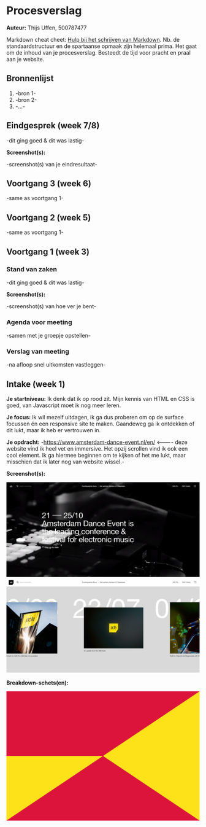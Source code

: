 # Procesverslag
**Auteur:** Thijs Uffen, 500787477

Markdown cheat cheet: [Hulp bij het schrijven van Markdown](https://github.com/adam-p/markdown-here/wiki/Markdown-Cheatsheet). Nb. de standaardstructuur en de spartaanse opmaak zijn helemaal prima. Het gaat om de inhoud van je procesverslag. Besteedt de tijd voor pracht en praal aan je website.



## Bronnenlijst
1. -bron 1-
2. -bron 2-
3. -...-



## Eindgesprek (week 7/8)

-dit ging goed & dit was lastig-

**Screenshot(s):**

-screenshot(s) van je eindresultaat-



## Voortgang 3 (week 6)

-same as voortgang 1-



## Voortgang 2 (week 5)

-same as voortgang 1-



## Voortgang 1 (week 3)

### Stand van zaken

-dit ging goed & dit was lastig-

**Screenshot(s):**

-screenshot(s) van hoe ver je bent-

### Agenda voor meeting

-samen met je groepje opstellen-

### Verslag van meeting

-na afloop snel uitkomsten vastleggen-



## Intake (week 1)

**Je startniveau:** Ik denk dat ik op rood zit. Mijn kennis van HTML en CSS is goed, van Javascript moet ik nog meer leren.

**Je focus:** Ik wil mezelf uitdagen, ik ga dus proberen om op de surface focussen én een responsive site te maken. Gaandeweg ga ik ontdekken of dit lukt, maar ik heb er vertrouwen in.

**Je opdracht:** -https://www.amsterdam-dance-event.nl/en/ <---- deze website vind ik heel vet en immersive. Het opzij scrollen vind ik ook een cool element. Ik ga hiermee beginnen om te kijken of het me lukt, maar misschien dat ik later nog van website wissel.-

**Screenshot(s):**

![Foto 1](images/ADE_screenshot_1.png)
![Foto 2](images/ADE_screenshot_2.png)

**Breakdown-schets(en):**

![-voorlopige breakdownschets(en) van een of beide pagina's van de site die je gaat maken-](images/dummy-image.svg)
